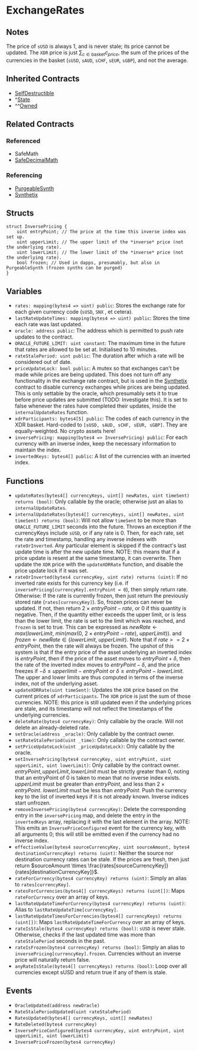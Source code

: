 # ExchangeRates

## Notes

The price of `sUSD` is always 1, and is never stale; its price cannot be updated.
The `XDR` price is just $\sum_{c \in \text{basket}}{c_{price}}$, the sum of the prices of the currencies in the basket (`sUSD`, `sAUD`, `sCHF`, `sEUR`, `sGBP`), and not the average.

## Inherited Contracts

* [SelfDestructible](SelfDestructible.md)
* ^[State](State.md)
* ^^[Owned](Owned.md)

## Related Contracts

### Referenced

* SafeMath
* [SafeDecimalMath](SafeDecimalMathmd)

### Referencing

* [PurgeableSynth](PurgeableSynth.md)
* [Synthetix](Synthetix.md)

## Structs

```solidity
struct InversePricing {
    uint entryPoint; // The price at the time this inverse index was set up.
    uint upperLimit; // The upper limit of the *inverse* price (not the underlying rate).
    uint lowerLimit; // The lower limit of the *inverse* price (not the underlying rate).
    bool frozen; // Used in dapps, presumably, but also in PurgeableSynth (frozen synths can be purged)
}
```

## Variables

* `rates: mapping(bytes4 => uint) public`: Stores the exchange rate for each given currency code (`sUSD`, `SNX` , et cetera).
* `lastRateUpdateTimes: mapping(bytes4 => uint) public`: Stores the time each rate was last updated.
* `oracle: address public`: The address which is permitted to push rate updates to the contract.
* `ORACLE_FUTURE_LIMIT: uint constant`: The maximum time in the future that rates are allowed to be set at. Initialised to 10 minutes.
* `rateStalePeriod: uint public`: The duration after which a rate will be considered out of date.
* `priceUpdateLock: bool public`: A mutex so that exchanges can't be made while prices are being updated. This does not turn off any functionality in the exchange rate contract, but is used in the [Synthetix](Synthetix.md) contract to disable currency exchanges while prices are being updated. This is only settable by the oracle, which presumably sets it to true before price updates are submitted (TODO: Investigate this). It is set to false whenever the rates have completed their updates, inside the `internalUpdateRates` function.
* `xdrParticipants: bytes4[5] public`: The codes of each currency in the XDR basket. Hard-coded to `[sUSD, sAUD, sCHF, sEUR, sGBP]`. They are equally-weighted. No crypto assets here!
* `inversePricing: mapping(bytes4 => InversePricing) public`: For each currency with an inverse index, keep the necessary information to maintain the index.
* `invertedKeys: bytes4[] public`: A list of the currencies with an inverted index.

## Functions

* `updateRates(bytes4[] currencyKeys, uint[] newRates, uint timeSent) returns (bool)`: Only callable by the oracle; otherwise just an alias to `internalUpdateRates`.
* `internalUpdateRates(bytes4[] currencyKeys, uint[] newRates, uint timeSent) returns (bool)`: Will not allow `timeSent` to be more than `ORACLE_FUTURE_LIMIT` seconds into the future. Throws an exception if the currencyKeys include `sUSD`, or if any rate is 0. Then, for each rate, set the rate and timestamp, handling any inverse indexes with `rateOrInverted`. Any particular element is skipped if the contract's last update time is after the new update time. NOTE: this means that if a price update is resent at the same timestamp, it can overwrite. Then update the `XDR` price with the `updateXDRRate` function, and disable the price update lock if it was set.
* `rateOrInverted(bytes4 currencyKey, uint rate) returns (uint)`: If no inverted rate exists for this currency key (i.e. if `inversePricing[currencyKey].entryPoint = 0`), then simply return rate. Otherwise:
If the rate is currently frozen, then just return the previously stored rate (`rates[currencyKey]`). So, frozen prices can never be updated.
If not, then return $2 \times entryPoint - rate$, or $0$
if this quantity is negative. Then, if the quantity either exceeds the upper limit, or is less than the lower limit, the rate is set to the limit which was reached, and `frozen` is set to true.
This can be expressed as $newRate \leftarrow max(lowerLimit, \ min(max(0, \ 2 \times entryPoint - rate), \ upperLimit))$. and $frozen \leftarrow newRate \in \{lowerLimit, \ upperLimit\}$.
Note that if $rate >= 2 \times entryPoint$, then the rate will always be frozen. The upshot of this system is that if the entry price of the asset underlying an inverted index is $entryPoint$, then if the price of the asset moves to $entryPoint + \delta$, then the rate of the inverted index moves to $entryPoint - \delta$, and the price freezes if $-\delta \le upperlimit - entryPoint$ or $\delta \ge entryPoint - lowerLimit$. The upper and lower limits are thus computed in terms of the inverse index, not of the underlying asset.
* `updateXDRRate(uint timeSent)`: Updates the `XDR` price based on the current prices of `xdrParticipants`. The `XDR` price is just the sum of those currencies. NOTE: this price is still updated even if the underlying prices are stale, and its timestamp will not reflect the timestamps of the underlying currencies.
* `deleteRate(bytes4 currencyKey)`: Only callable by the oracle. Will not delete an already-deleted rate.
* `setOracle(address _oracle)`: Only callable by the contract owner.
* `setRateStalePeriod(uint _time)`: Only callable by the contract owner.
* `setPriceUpdateLock(uint _priceUpdateLock)`: Only callable by the oracle.
* `setInversePricing(bytes4 currencyKey, uint entryPoint, uint upperLimit, uint lowerLimit)`: Only callable by the contract owner. $entryPoint, upperLimit, lowerLimit$ must be strictly greater than 0, noting that an entryPoint of 0 is taken to mean that no inverse index exists. $upperLimit$ must be greater than $entryPoint$, and less than $2 \times entryPoint$. $lowerLimit$ must be less than $entryPoint$. Push the currency key to the list of inverted keys if it is not already known. Inverse indices start unfrozen.
* `removeInversePricing(bytes4 currencyKey)`: Delete the corresponding entry in the `inversePricing` map, and delete the entry in the `invertedKeys` array, replacing it with the last element in the array. NOTE: This emits an `InversePriceConfigured` event for the currency key, with all arguments 0; this will still be emitted even if the currency had no inverse index.
* `effectiveValue(bytes4 sourceCurrencyKey, uint sourceAmount, bytes4 destinationCurrencyKey) returns (uint)`: Neither the source nor destination currency rates can be stale. If the prices are fresh, then just return $sourceAmount \times \frac{rates[sourceCurrencyKey]}{rates[destinationCurrencyKey]}$.
* `rateForCurrency(bytes4 currencyKey) returns (uint)`: Simply an alias to `rates[currencyKey]`.
* `ratesForCurrencies(bytes4[] currencyKeys) returns (uint[])`: Maps `rateForCurrency` over an array of keys.
* `lastRateUpdateTimeForCurrency(bytes4 currencyKey) returns (uint)`: Alias to `lastRateUpdateTime[currencyKey]`.
* `lastRateUpdateTimesForCurrencies(bytes4[] currencyKeys) returns (uint[])`: Maps `lastRateUpdateTimeForCurrency` over an array of keys.
* `rateIsStale(bytes4 currencyKey) returns (bool)`: `sUSD` is never stale. Otherwise, checks if the last updated time was more than `rateStalePeriod` seconds in the past.
* `rateIsFrozen(bytes4 currencyKey) returns (bool)`: Simply an alias to `inversePricing[currencyKey].frozen`. Currencies without an inverse price will naturally return false.
* `anyRateIsStale(bytes4[] currencyKeys) returns (bool)`: Loop over all currencies except sUSD and return true if any of them is stale.

## Events

* `OracleUpdated(address newOracle)`
* `RateStalePeriodUpdated(uint rateStalePeriod)`
* `RatesUpdated(bytes4[] currencyKeys, uint[] newRates)`
* `RateDeleted(bytes4 currencyKey)`
* `InversePriceConfigured(bytes4 currencyKey, uint entryPoint, uint upperLimit, uint lowerLimit)`
* `InversePriceFrozen(bytes4 currencyKey)`
